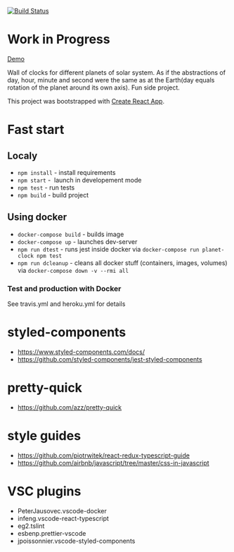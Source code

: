 [![Build Status](https://travis-ci.com/bezdonas/planet-clock.svg?branch=master)](https://travis-ci.com/bezdonas/planet-clock)

# Work in Progress

[Demo](https://planet-clock.herokuapp.com/)

Wall of clocks for different planets of solar system. As if the abstractions of day, hour, minute and second were the same as at the Earth(day equals rotation of the planet around its own axis). Fun side project.

This project was bootstrapped with [Create React App](https://github.com/facebookincubator/create-react-app).

# Fast start

## Localy
- `npm install` - install requirements
- `npm start` -  launch in developement mode
- `npm test` - run tests
- `npm build` - build project

## Using docker
- `docker-compose build` - builds image
- `docker-compose up` - launches dev-server
- `npm run dtest` - runs jest inside docker via `docker-compose run planet-clock npm test`
- `npm run dcleanup` - cleans all docker stuff (containers, images, volumes) via `docker-compose down -v --rmi all`

### Test and production with Docker
See travis.yml and heroku.yml for details

# styled-components

- https://www.styled-components.com/docs/
- https://github.com/styled-components/jest-styled-components

# pretty-quick

- https://github.com/azz/pretty-quick

# style guides

- https://github.com/piotrwitek/react-redux-typescript-guide
- https://github.com/airbnb/javascript/tree/master/css-in-javascript

# VSC plugins

- PeterJausovec.vscode-docker
- infeng.vscode-react-typescript
- eg2.tslint
- esbenp.prettier-vscode
- jpoissonnier.vscode-styled-components
